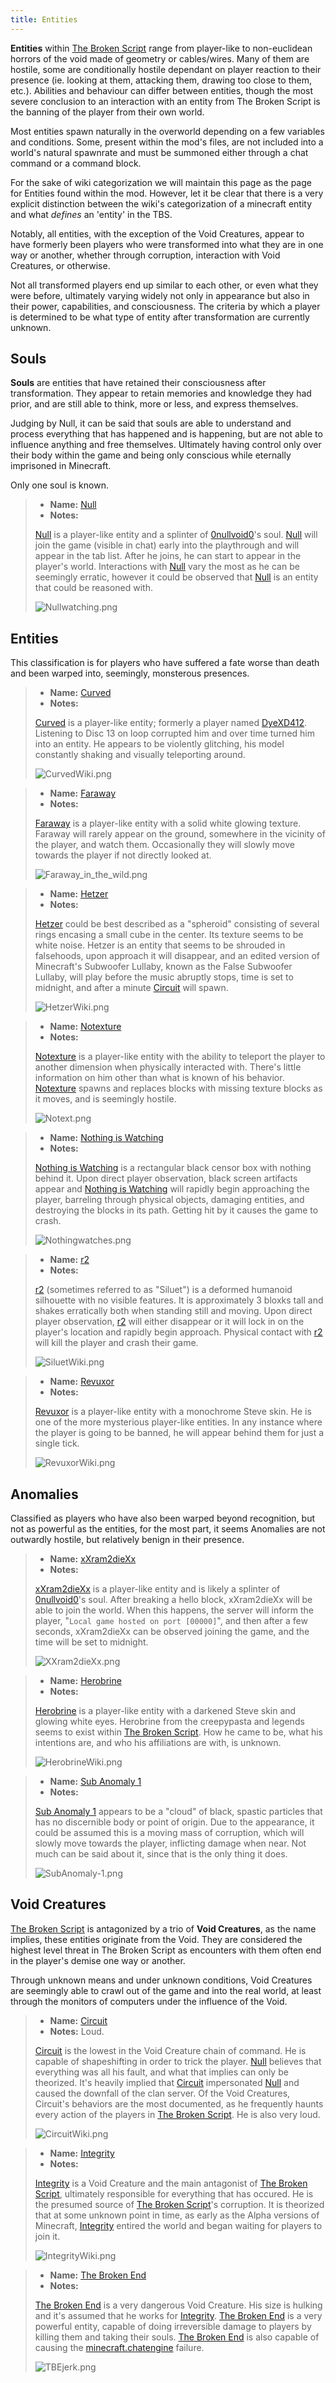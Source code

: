 ```yaml
---
title: Entities
---
```


**Entities** within [The Broken Script](/wiki/tbs) range from player-like to non-euclidean horrors of the void made of geometry or cables/wires. Many of them are hostile, some are conditionally hostile dependant on player reaction to their presence (ie. looking at them, attacking them, drawing too close to them, etc.). Abilities and behaviour can differ between entities, though the most severe conclusion to an interaction with an entity from The Broken Script is the banning of the player from their own world.

Most entities spawn naturally in the overworld depending on a few variables and conditions. Some, present within the mod's files, are not included into a world's natural spawnrate and must be summoned either through a chat command or a command block.

For the sake of wiki categorization we will maintain this page as the page for Entities found within the mod. However, let it be clear that there is a very explicit distinction between the wiki's categorization of a minecraft entity and what *defines* an 'entity' in the TBS.

Notably, all entities, with the exception of the Void Creatures, appear to have formerly been players who were transformed into what they are in one way or another, whether through corruption, interaction with Void Creatures, or otherwise.

Not all transformed players end up similar to each other, or even what they were before, ultimately varying widely not only in appearance but also in their power, capabilities, and consciousness. The criteria by which a player is determined to be what type of entity after transformation are currently unknown.

## Souls

**Souls** are entities that have retained their consciousness after
transformation. They appear to retain memories and knowledge they had
prior, and are still able to think, more or less, and express
themselves.

Judging by Null, it can be said that souls are able to understand and
process everything that has happened and is happening, but are not able
to influence anything and free themselves. Ultimately having control
only over their body within the game and being only conscious while
eternally imprisoned in Minecraft.

Only one soul is known.

> - **Name:** [Null](/wiki/entities/null)
> - **Notes:**
>
> [Null](/wiki/entities/null) is a player-like entity and a splinter of [0nullvoid0](/wiki/lore/xxram2diexx)'s soul.
> [Null](/wiki/entities/null) will join the game (visible in chat) early into the playthrough and will appear in the tab list.
> After he joins, he can start to appear in the player's world. Interactions with [Null](/wiki/entities/null) vary the most as he can be seemingly erratic, however it could be observed that [Null](/wiki/entities/null) is an entity that could be reasoned with.
>
> ![Nullwatching.png](../../../../assets/wiki/Nullwatching.png)

## Entities

This classification is for players who have suffered a fate worse than
death and been warped into, seemingly, monsterous presences.

> - **Name:** [Curved](/wiki/entities/curved)
> - **Notes:**
>
> [Curved](/wiki/entities/curved) is a player-like entity; formerly a player named [DyeXD412](/wiki/lore#members).
> Listening to Disc 13 on loop corrupted him and over time turned him into an entity. He appears to be violently glitching, his model constantly shaking and visually teleporting around.
>
> ![CurvedWiki.png](../../../../assets/wiki/CurvedWiki.png)

> - **Name:** [Faraway](/wiki/entities/faraway)
> - **Notes:**
>
> [Faraway](/wiki/entities/faraway) is a player-like entity with a solid white glowing texture. Faraway will rarely appear on the ground, somewhere in the vicinity of the player, and watch them. Occasionally they will slowly move towards the player if not directly looked at.
>
> ![Faraway_in_the_wild.png](../../../../assets/wiki/Faraway%20in%20the%20wild.png)

> - **Name:** [Hetzer](/wiki/entities/hetzer)
> - **Notes:**
>
> [Hetzer](/wiki/entities/hetzer) could be best described as a "spheroid" consisting of several rings encasing a small cube in the center. Its texture seems to be white noise. Hetzer is an entity that seems to be shrouded in falsehoods, upon approach it will disappear, and an edited version of Minecraft's Subwoofer Lullaby, known as the False Subwoofer Lullaby, will play before the music abruptly stops, time is set to midnight, and after a minute [Circuit](/wiki/entities/circuit) will spawn.
>
> ![HetzerWiki.png](../../../../assets/wiki/HetzerWiki.png)

> - **Name:** [Notexture](/wiki/entities/notexture)
> - **Notes:**
>
> [Notexture](/wiki/entities/notexture) is a player-like entity with the ability to teleport the player to another dimension when physically interacted with. There's little information on him other than what is known of his behavior. [Notexture](/wiki/entities/notexture) spawns and replaces blocks with missing texture blocks as it moves, and is seemingly hostile.
>
> ![Notext.png](../../../../assets/wiki/Notext.png)

> - **Name:** [Nothing is Watching](/wiki/entities/nothing-is-watching)
> - **Notes:**
>
> [Nothing is Watching](/wiki/entities/nothing-is-watching) is a rectangular black censor box with nothing behind it. Upon direct player observation, black screen artifacts appear and [Nothing is Watching](/wiki/entities/nothing-is-watching) will rapidly begin approaching the player, barreling through physical objects, damaging entities, and destroying the blocks in its path. Getting hit by it causes the game to crash.
>
> ![Nothingwatches.png](../../../../assets/wiki/Nothingwatches.png)

> - **Name:** [r2](/wiki/entities/r2)
> - **Notes:**
>
> [r2](/wiki/entities/r2) (sometimes referred to as "Siluet") is a deformed humanoid silhouette with no visible features. It is approximately 3 bloxks tall and shakes erratically both when standing still and moving. Upon direct player observation, [r2](/wiki/entities/r2) will either disappear or it will lock in on the player's location and rapidly begin approach. Physical contact with [r2](/wiki/entities/r2) will kill the player and crash their game.
>
> ![SiluetWiki.png](../../../../assets/wiki/SiluetWiki.png)

> - **Name:** [Revuxor](/wiki/entities/revuxor)
> - **Notes:**
>
> [Revuxor](/wiki/entities/revuxor) is a player-like entity with a monochrome Steve skin. He is one of the more mysterious player-like entities. In any instance where the player is going to be banned, he will appear behind them for just a single tick.
>
> ![RevuxorWiki.png](../../../../assets/wiki/RevuxorWiki.png)

## Anomalies

Classified as players who have also been warped beyond recognition, but
not as powerful as the entities, for the most part, it seems Anomalies
are not outwardly hostile, but relatively benign in their presence.

> - **Name:** [xXram2dieXx](/wiki/entities/xxram2diexx)
> - **Notes:**
>
> [xXram2dieXx](/wiki/entities/xxram2diexx) is a player-like entity and is likely a splinter of [0nullvoid0](/wiki/lore/xxram2diexx)'s soul. After breaking a hello block, xXram2dieXx will be able to join the world. When this happens, the server will inform the player, "`Local game hosted on port [00000]`", and then after a few seconds, xXram2dieXx can be observed joining the game, and the time will be set to midnight.
>
> ![XXram2dieXx.png](../../../../assets/wiki/XXram2dieXx.png)

> - **Name:** [Herobrine](/wiki/entities/herobrine)
> - **Notes:**
>
> [Herobrine](/wiki/entities/herobrine) is a player-like entity with a darkened Steve skin and glowing white eyes. Herobrine from the creepypasta and legends seems to exist within [The Broken Script](/wiki/tbs). How he came to be, what his intentions are, and who his affiliations are with, is unknown.
>
> ![HerobrineWiki.png](../../../../assets/wiki/HerobrineWiki.png)

> - **Name:** [Sub Anomaly 1](/wiki/entities/sub-anomaly-1)
> - **Notes:**
>
> [Sub Anomaly 1](/wiki/entities/sub-anomaly-1) appears to be a "cloud" of black, spastic particles that has no discernible body or point of origin. Due to the appearance, it could be assumed this is a moving mass of corruption, which will slowly move towards the player, inflicting damage when near. Not much can be said about it, since that is the only thing it does.
>
> ![SubAnomaly-1.png](../../../../assets/wiki/SubAnomaly-1.png)

## Void Creatures

[The Broken Script](/wiki/tbs) is antagonized by a trio of **Void Creatures**, as the name implies, these entities originate from the Void. They are considered the highest level threat in The Broken Script as encounters with them often end in the player's demise one way or another.

Through unknown means and under unknown conditions, Void Creatures are seemingly able to crawl out of the game and into the real world, at least through the monitors of computers under the influence of the Void.

> - **Name:** [Circuit](/wiki/entities/circuit)
> - **Notes:** Loud.
>
> [Circuit](/wiki/entities/circuit) is the lowest in the Void Creature chain of command. He is capable of shapeshifting in order to trick the player. [Null](/wiki/entities/null) believes that everything was all his fault, and what that implies can only be theorized. It's heavily implied that [Circuit](/wiki/entities/circuit) impersonated [Null](/wiki/entities/null) and caused the downfall of the clan server. Of the Void Creatures, Circuit's behaviors are the most documented, as he frequently haunts every action of the players in [The Broken Script](/wiki/tbs). He is also very loud.
>
> ![CircuitWiki.png](../../../../assets/wiki/CircuitWiki.png)

> - **Name:** [Integrity](/wiki/entities/integrity)
> - **Notes:**
>
> [Integrity](/wiki/entities/integrity) is a Void Creature and the main antagonist of [The Broken Script](/wiki/tbs), ultimately responsible for everything that has occured. He is the presumed source of [The Broken Script](/wiki/tbs)'s corruption. It is theorized that at some unknown point in time, as early as the Alpha versions of Minecraft, [Integrity](/wiki/entities/integrity) entired the world and began waiting for players to join it.
>
> ![IntegrityWiki.png](../../../../assets/wiki/IntegrityWiki.png)

> - **Name:** [The Broken End](/wiki/entities/tbe)
> - **Notes:**
>
> [The Broken End](/wiki/entities/tbe) is a very dangerous Void Creature. His size is hulking and it's assumed that he works for [Integrity](/wiki/entities/integrity). [The Broken End](/wiki/entities/tbe) is a very powerful entity, capable of doing irreversible damage to players by killing them and taking their souls. [The Broken End](/wiki/entities/tbe) is also capable of causing the [minecraft.chatengine](/wiki/mechanics/minecraftchatengine) failure.
>
> ![TBEjerk.png](../../../../assets/wiki/TBEjerk.png)
